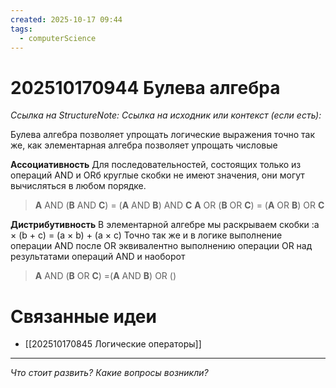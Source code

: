 ```yaml
---
created: 2025-10-17 09:44
tags:
  - computerScience
---
```

# 202510170944 Булева алгебра

*Ссылка на StructureNote:* 
*Ссылка на исходник или контекст (если есть):* 

Булева алгебра позволяет упрощать логические выражения точно так же, как элементарная алгебра позволяет упрощать числовые

**Ассоциативность** Для последовательностей, состоящих только из операций AND и ORб круглые скобки не имеют значения, они могут вычисляться в любом порядке.

> **A** AND (**B** AND **C**) = (**A** AND **B**) AND **C**
>  **A** OR (**B** OR **C**) = (**A** OR **B**) OR **C**

**Диcтрибутивность** В элементарной алгебре мы раскрываем скобки :a × (b + c) = (a × b) + (a × c) Точно так же и в логике выполнение операции AND после OR эквивалентно выполнению операции OR над результатами операций AND и наоборот

> **A** AND (**B** OR **C**) =(**A** AND **B**) OR ()
# Связанные идеи

- [[202510170845 Логические операторы]]
---

*Что стоит развить? Какие вопросы возникли?*
